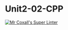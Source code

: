 # Unit2-02-CPP
[![Mr Coxall's Super Linter](https://github.com/ICS3U-Programming-VanN/Unit2-02-CPP/workflows/Mr%20Coxall's%20Super%20Linter/badge.svg)](https://github.com/ICS3U-Programming-VanN/Unit2-02-CPP/actions/)